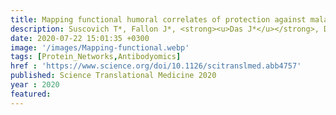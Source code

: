 ```yaml
---
title: Mapping functional humoral correlates of protection against malaria challenge following RTS, S/AS01 vaccination
description: Suscovich T*, Fallon J*, <strong><u>Das J*</u></strong>, Demas A*, Crain J, Linde C, Michell A, Natarajan H, Arevalo C, Broge T, Linnekin T, Kulkarni V, Lu R, Luedemann C, Marquette M, March S, Weiner JA, Zavala F, Gregory S, Coccia M, Flores-Garcia Y, Ackerman ME, Bergmann-Leitner E, Lauffenburger D, Hendriks J, Sadoff J, Bhatia S, Jongert E, Wilke-Reece U, Alter G
date: 2020-07-22 15:01:35 +0300
image: '/images/Mapping-functional.webp'
tags: [Protein_Networks,Antibodyomics]
href : 'https://www.science.org/doi/10.1126/scitranslmed.abb4757'
published: Science Translational Medicine 2020
year : 2020
featured:
---
```

